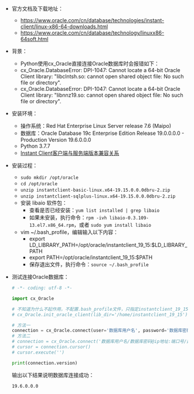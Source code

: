- 官方文档及下载地址：
  - https://www.oracle.com/cn/database/technologies/instant-client/linux-x86-64-downloads.html
  - https://www.oracle.com/cn/database/technology/linuxx86-64soft.html


- 背景：
  - Python使用cx_Oracle直接连接Oracle数据库时会报错如下：
  - cx_Oracle.DatabaseError: DPI-1047: Cannot locate a 64-bit Oracle Client library: "libclntsh.so: cannot open shared object file: No such file or directory".
  - cx_Oracle.DatabaseError: DPI-1047: Cannot locate a 64-bit Oracle Client library: "libnnz19.so: cannot open shared object file: No such file or directory".


- 安装环境：
  - 操作系统：Red Hat Enterprise Linux Server release 7.6 (Maipo)
  - 数据库：Oracle Database 19c Enterprise Edition Release 19.0.0.0.0 - Production Version 19.6.0.0.0
  - Python 3.7.7
  - [Instant Client客户端与服务端版本兼容关系](/docs/Oracle%20客户端与服务端的兼容关系.png)


- 安装过程：
  - `sudo mkdir /opt/oracle`
  - `cd /opt/oracle`
  - `unzip instantclient-basic-linux.x64-19.15.0.0.0dbru-2.zip`
  - `unzip instantclient-sqlplus-linux.x64-19.15.0.0.0dbru-2.zip`
  - 安装 libaio 软件包：
    - 查看是否已经安装：`yum list installed | grep libaio`
    - 如果未安装，执行命令：`rpm -ivh libaio-0.3.109-13.el7.x86_64.rpm`，或者 `sudo yum install libaio`
  - vim ~/.bash_profile，编辑输入以下内容：
    - export LD_LIBRARY_PATH=/opt/oracle/instantclient_19_15:$LD_LIBRARY_PATH
    - export PATH=/opt/oracle/instantclient_19_15:$PATH
    - 保存退出文件，执行命令：`source ~/.bash_profile`


- 测试连接Oracle数据库：
  ```python
  # -*- coding: utf-8 -*-

  import cx_Oracle

  # 不知道为什么不起作用，不配置.bash_profile文件，只指定instantclient_19_15的文件夹路径
  # cx_Oracle.init_oracle_client(lib_dir='/home/instantclient_19_15')

  # 方法一
  connection = cx_Oracle.connect(user='数据库用户名', password='数据库密码', dsn='ip地址:端口号/数据库名称', encoding='UTF-8')
  # 方法二
  # connection = cx_Oracle.connect('数据库用户名/数据库密码@ip地址:端口号/数据库名称')
  # cursor = connection.cursor()
  # cursor.execute('')

  print(connection.version)
  ```
  
  输出以下结果说明数据库连接成功：
  ```bash
  19.6.0.0.0
  ```
